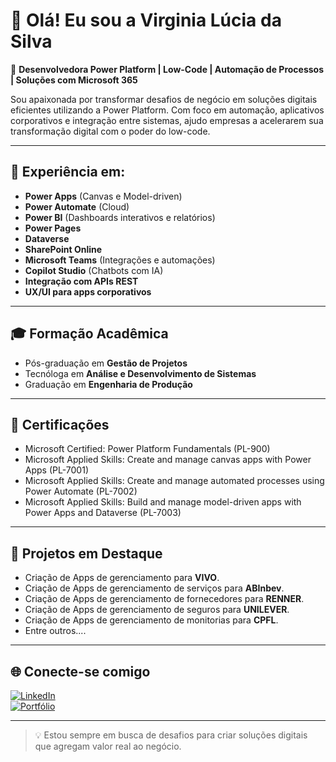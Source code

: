 # 👋 Olá! Eu sou a Virginia Lúcia da Silva

🎯 **Desenvolvedora Power Platform | Low-Code | Automação de Processos | Soluções com Microsoft 365**

Sou apaixonada por transformar desafios de negócio em soluções digitais eficientes utilizando a Power Platform. Com foco em automação, aplicativos corporativos e integração entre sistemas, ajudo empresas a acelerarem sua transformação digital com o poder do low-code.

---

## 💼 Experiência em:

- **Power Apps** (Canvas e Model-driven)
- **Power Automate** (Cloud)
- **Power BI** (Dashboards interativos e relatórios)
- **Power Pages**
- **Dataverse**
- **SharePoint Online**
- **Microsoft Teams** (Integrações e automações)
- **Copilot Studio** (Chatbots com IA)
- **Integração com APIs REST**
- **UX/UI para apps corporativos**

---

## 🎓 Formação Acadêmica

- Pós-graduação em **Gestão de Projetos**
- Tecnóloga em **Análise e Desenvolvimento de Sistemas**
- Graduação em **Engenharia de Produção**

---

## 📜 Certificações

- Microsoft Certified: Power Platform Fundamentals (PL-900)
- Microsoft Applied Skills: Create and manage canvas apps with Power Apps (PL-7001)
- Microsoft Applied Skills: Create and manage automated processes using Power Automate (PL-7002)
- Microsoft Applied Skills: Build and manage model-driven apps with Power Apps and Dataverse (PL-7003)

---

## 🚀 Projetos em Destaque

- Criação de Apps de gerenciamento para **VIVO**.
- Criação de Apps de gerenciamento de serviços para **ABInbev**.
- Criação de Apps de gerenciamento de fornecedores para **RENNER**.
- Criação de Apps de gerenciamento de seguros para **UNILEVER**.
- Criação de Apps de gerenciamento de monitorias para **CPFL**.
- Entre outros....

---

## 🌐 Conecte-se comigo

[![LinkedIn](https://img.shields.io/badge/-LinkedIn-blue?logo=linkedin&style=flat-square)](https://www.linkedin.com/in/virginialsilva)  
[![Portfólio](https://img.shields.io/badge/-Portfólio-222222?style=flat-square)](https://virginia-silva.github.io/Site-Pessoal/)  

---

> 💡 Estou sempre em busca de desafios para criar soluções digitais que agregam valor real ao negócio.
